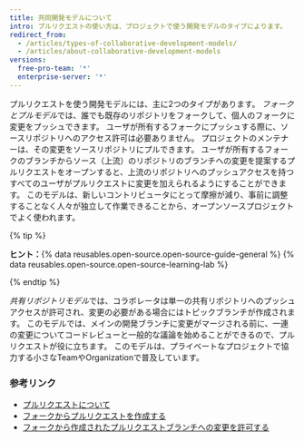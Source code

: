 ```yaml
---
title: 共同開発モデルについて
intro: プルリクエストの使い方は、プロジェクトで使う開発モデルのタイプによります。
redirect_from:
  - /articles/types-of-collaborative-development-models/
  - /articles/about-collaborative-development-models
versions:
  free-pro-team: '*'
  enterprise-server: '*'
---
```


プルリクエストを使う開発モデルには、主に2つのタイプがあります。 *フォークとプルモデル*では、誰でも既存のリポジトリをフォークして、個人のフォークに変更をプッシュできます。 ユーザが所有するフォークにプッシュする際に、ソースリポジトリへのアクセス許可は必要ありません。 プロジェクトのメンテナーは、その変更をソースリポジトリにプルできます。 ユーザが所有するフォークのブランチからソース（上流）のリポジトリのブランチへの変更を提案するプルリクエストをオープンすると、上流のリポジトリへのプッシュアクセスを持つすべてのユーザがプルリクエストに変更を加えられるようにすることができます。  このモデルは、新しいコントリビュータにとって摩擦が減り、事前に調整することなく人々が独立して作業できることから、オープンソースプロジェクトでよく使われます。

{% tip %}

**ヒント：**{% data reusables.open-source.open-source-guide-general %} {% data reusables.open-source.open-source-learning-lab %}

{% endtip %}

*共有リポジトリモデル*では、コラボレータは単一の共有リポジトリへのプッシュアクセスが許可され、変更の必要がある場合にはトピックブランチが作成されます。 このモデルでは、メインの開発ブランチに変更がマージされる前に、一連の変更についてコードレビューと一般的な議論を始めることができるので、プルリクエストが役に立ちます。 このモデルは、プライベートなプロジェクトで協力する小さなTeamやOrganizationで普及しています。

### 参考リンク

- [プルリクエストについて](/articles/about-pull-requests)
- [フォークからプルリクエストを作成する](/articles/creating-a-pull-request-from-a-fork)
- [フォークから作成されたプルリクエストブランチへの変更を許可する](/articles/allowing-changes-to-a-pull-request-branch-created-from-a-fork)

